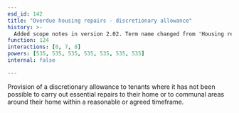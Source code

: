 ```yaml
---
esd_id: 142
title: "Overdue housing repairs - discretionary allowance"
history: >-
  Added scope notes in version 2.02. Term name changed from 'Housing repairs - overdue repairs - discretionary allowance' to 'Housing - repairs - overdue repairs - discretionary allowance' in version 3.00. Name changed to 'Overdue housing repairs - discretionary allowance' in version 4.00.
function: 124
interactions: [0, 7, 8]
powers: [535, 535, 535, 535, 535, 535, 535]
internal: false

---
```


Provision of a discretionary allowance to tenants where it has not been possible to carry out essential repairs to their home or to communal areas around their home within a reasonable or agreed timeframe.

